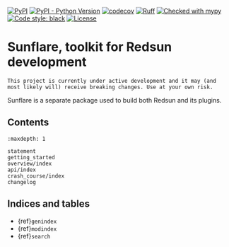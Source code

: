 [![PyPI](https://img.shields.io/pypi/v/sunflare.svg?color=green)](https://pypi.org/project/sunflare)
[![PyPI - Python Version](https://img.shields.io/pypi/pyversions/sunflare)](https://pypi.org/project/sunflare)
[![codecov](https://codecov.io/gh/redsun-acquisition/sunflare/graph/badge.svg?token=XAL7NBIU9N)](https://codecov.io/gh/redsun-acquisition/sunflare)
[![Ruff](https://img.shields.io/endpoint?url=https://raw.githubusercontent.com/astral-sh/ruff/main/assets/badge/v2.json)](https://github.com/astral-sh/ruff)
[![Checked with mypy](https://www.mypy-lang.org/static/mypy_badge.svg)](https://mypy-lang.org/)
[![Code style: black](https://img.shields.io/badge/code%20style-black-000000.svg)](https://github.com/psf/black)
[![License](https://img.shields.io/badge/License-Apache%202.0-blue.svg)](https://opensource.org/licenses/Apache-2.0)

# Sunflare, toolkit for Redsun development

```{warning}
This project is currently under active development and it may (and most likely will) receive breaking changes. Use at your own risk.
```

Sunflare is a separate package used to build both Redsun and its plugins.

## Contents

```{toctree}
:maxdepth: 1

statement
getting_started
overview/index
api/index
crash_course/index
changelog
```

## Indices and tables

- {ref}`genindex`
- {ref}`modindex`
- {ref}`search`
